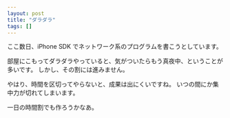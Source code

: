 ```yaml
---
layout: post
title: "ダラダラ"
tags: []
---
```


ここ数日、iPhone SDK でネットワーク系のプログラムを書こうとしています。

部屋にこもってダラダラやっていると、気がついたらもう真夜中、ということが多いです。
しかし、その割には進みません。

やはり、時間を区切ってやらないと、成果は出にくいですね。
いつの間にか集中力が切れてしまいます。

一日の時間割でも作ろうかなあ。
